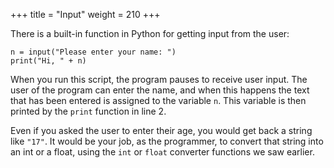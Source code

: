 +++
title = "Input"
weight = 210
+++

There is a built-in function in Python for getting input from the user:

```
n = input("Please enter your name: ")
print("Hi, " + n)
```


When you run this script, the program pauses to receive user input.
The user of the program can enter the name, and when this happens
the text that has been entered is assigned to the variable ```n```.
This variable is then printed by the ```print``` function in line 2.

Even if you asked the user to enter their age, you would get back a string like ```"17"```.
It would be your job, as the programmer, to convert that string into an int or a float,
using the ```int``` or ```float``` converter functions we saw earlier.

